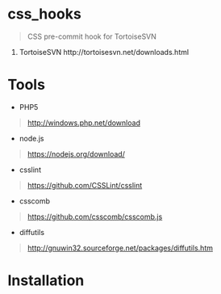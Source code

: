 # css_hooks
> CSS pre-commit hook for TortoiseSVN

<ol>
<li>
TortoiseSVN
http://tortoisesvn.net/downloads.html
</li>
</ol>

# Tools

* PHP5 
> http://windows.php.net/download
* node.js 
> https://nodejs.org/download/
* csslint 
> https://github.com/CSSLint/csslint
* csscomb 
> https://github.com/csscomb/csscomb.js
* diffutils 
> http://gnuwin32.sourceforge.net/packages/diffutils.htm

# Installation
